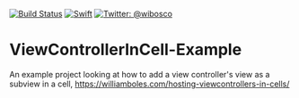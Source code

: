 [![Build Status](https://travis-ci.org/wibosco/TestingWithCoreData-Example.svg)](https://travis-ci.org/wibosco/ViewControllerInCell-Example)
<a href="https://swift.org"><img src="https://img.shields.io/badge/Swift-5.0-orange.svg?style=flat" alt="Swift" /></a>
<a href="https://twitter.com/wibosco"><img src="https://img.shields.io/badge/twitter-@wibosco-blue.svg?style=flat" alt="Twitter: @wibosco" /></a>

# ViewControllerInCell-Example
An example project looking at how to add a view controller's view as a subview in a cell, https://williamboles.com/hosting-viewcontrollers-in-cells/
